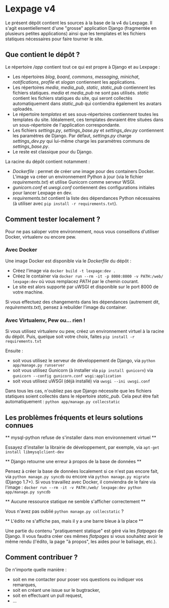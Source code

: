 # Lexpage v4
Le présent dépôt contient les sources à la base de la v4 du Lexpage. Il s'agit essentiellement d'une "grosse" application Django (fragmentée en plusieurs petites applications) ainsi que les templates et les fichiers statiques nécessaires pour faire tourner le site. 


## Que contient le dépôt ?
Le répertoire */app* contient tout ce qui est propre à Django et au Lexpage : 
 - Les répertoires *blog*, *board*, *commons*, *messaging*, *minichat*, *notifications*, *profile* et *slogan* contiennent les applications. 
 - Les répertoires *media*, *media_pub*, *static*, *static_pub* contiennent les fichiers statiques. *media* et *media_pub* ne sont pas utilisés. *static* contient les fichiers statiques du site, qui seront collectés automatiquement dans *static_pub* qui contiendra également les avatars uploadés.
 - Le répertoire *templates* et ses sous-répertoires contiennent toutes les templates du site. Idéalement, ces templates devraient être situées dans un sous-répertoire de l'application correspondante. 
 - Les fichiers *settings.py*, *settings_base.py* et *settings_dev.py* contiennent les paramètres de Django. Par défaut, *settings.py* charge *settings_dev.py* qui lui-même charge les paramètres communs de *settings_base.py*. 
 - Le reste est classique pour du Django. 
  
La racine du dépôt contient notamment :
 - *Dockerfile* : permet de créer une image pour des containers Docker. L'image va créer un environnement Python à jour (via le fichier *requirements.txt*) et utilise Gunicorn comme serveur WSGI.
 - *gunicorn.conf* et *uwsgi.conf* contiennent des configurations initiales pour lancer Lexpage en dev.
 - *requirements.txt* contient la liste des dépendances Python nécessaires (à utiliser avec `pip install -r requirements.txt`).
 
 
## Comment tester localement ?

Pour ne pas saloper votre environnement, nous vous conseillons d'utiliser Docker, virtualenv ou encore pew. 


### Avec Docker

Une image Docker est disponible via le *Dockerfile* du dépôt :
 - Créez l'image via `docker build -t lexpage:dev .`
 - Créez le container via `docker run --rm -it -p 8000:8000 -v PATH:/web/ lexpage:dev` où vous remplacez *PATH* par le chemin courant. 
 - Le site est alors supporté par uWSGI et disponible sur le port 8000 de votre machine.
 
Si vous effectuez des changements dans les dépendances (autrement dit, *requirements.txt*), pensez à rebuilder l'image du container. 

### Avec Virtualenv, Pew ou... rien !

Si vous utilisez virtualenv ou pew, créez un environnement virtuel à la racine du dépôt. Puis, quelque soit votre choix, faites
`pip install -r requirements.txt`

Ensuite :
 - soit vous utilisez le serveur de développement de Django, via `python app/manage.py runserver`
 - soit vous utilisez Gunicorn (à installer via `pip install gunicorn`) via `gunicorn --config gunicorn.conf wsgi:application`
 - soit vous utilisez uWSGI (déjà installé) via `uwsgi --ini uwsgi.conf`

Dans tous les cas, n'oubliez pas que Django nécessite que les fichiers statiques soient collectés dans le répertoire *static_pub*. Cela peut être fait automatiquement :
`python app/manage.py collecstatic`
 

## Les problèmes fréquents et leurs solutions connues

** mysql-python refuse de s'installer dans mon environnement virtuel **

Essayez d'installer la librairie de développement, par exemple, via `apt-get install libmysqlclient-dev`

** Django retourne une erreur à propos de la base de données **

Pensez à créer la base de données localement si ce n'est pas encore fait, via `python manage.py syncdb` ou encore via `python manage.py migrate` (Django 1.7+).
Si vous travaillez avec Docker, il conviendra de le faire via l'image :
`docker run --rm -it -v PATH:/web/ lexpage:dev python app/manage.py syncdb` 

** Aucune ressource statique ne semble s'afficher correctement **

Vous n'avez pas oublié `python manage.py collecstatic` ?

** L'édito ne s'affiche pas, mais il y a une barre bleue à la place **

Une partie du contenu "pratiquement statique" est géré via les *flatpages* de Django. Il vous faudra créer ces mêmes *flatpages* si vous souhaitez avoir le même rendu (l'édito, la page "à propos", les aides pour le balisage, etc.). 



## Comment contribuer ?
De n'importe quelle manière :
  - soit en me contacter pour poser vos questions ou indiquer vos remarques, 
  - soit en créant une issue sur le bugtracker, 
  - soit en effectuant un pull request, 
  - ...
  
